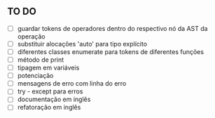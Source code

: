## TO DO

- [ ] guardar tokens de operadores dentro do respectivo nó da AST da operação 
- [ ] substituir alocações 'auto' para tipo explícito
- [ ] diferentes classes enumerate para tokens de diferentes funções
- [ ] método de print
- [ ] tipagem em variáveis
- [ ] potenciação
- [ ] mensagens de erro com linha do erro
- [ ] try - except para erros
- [ ] documentação em inglês
- [ ] refatoração em inglês